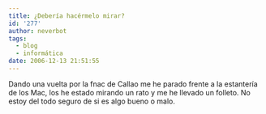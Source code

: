 ```yaml
---
title: ¿Debería hacérmelo mirar?
id: '277'
author: neverbot
tags:
  - blog
  - informática
date: 2006-12-13 21:51:55
---
```


Dando una vuelta por la fnac de Callao me he parado frente a la estantería de los Mac, los he estado mirando un rato y me he llevado un folleto. No estoy del todo seguro de si es algo bueno o malo.